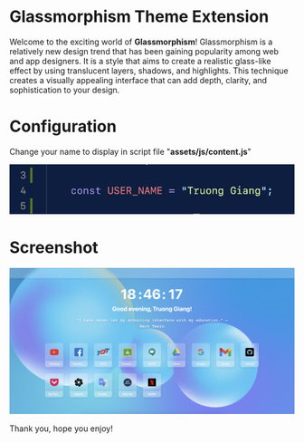 # Glassmorphism Theme Extension

Welcome to the exciting world of **Glassmorphism**! Glassmorphism is a relatively new design trend that has been gaining popularity among web and app designers. It is a style that aims to create a realistic glass-like effect by using translucent layers, shadows, and highlights. This technique creates a visually appealing interface that can add depth, clarity, and sophistication to your design.

# Configuration

Change your name to display in script file "**assets/js/content.js**"

![](assets/images//Screenshot2.png "Title")

# Screenshot

![](assets/images//Screenshot.png "Title")

Thank you, hope you enjoy!
